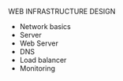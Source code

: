 WEB INFRASTRUCTURE DESIGN
* Network basics
* Server
* Web Server
* DNS
* Load balancer
* Monitoring
